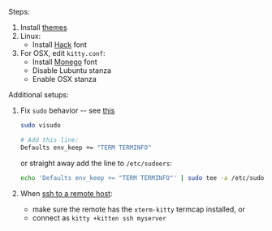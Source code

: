 Steps:

1. Install [themes](https://github.com/dexpota/kitty-themes)
2. Linux:
   - Install [Hack](https://github.com/source-foundry/Hack) font
3. For OSX, edit `kitty.conf`:
   - Install [Monego](https://github.com/cseelus/monego) font
   - Disable Lubuntu stanza
   - Enable OSX stanza

Additional setups:

1. Fix `sudo` behavior -- see [this](https://sw.kovidgoyal.net/kitty/faq.html#keys-such-as-arrow-keys-backspace-delete-home-end-etc-do-not-work-when-using-su-or-sudo)

   ```bash
   sudo visudo

   # Add this line:
   Defaults env_keep += "TERM TERMINFO"
   ```

   or straight away add the line to `/etc/sudoers`:

   ```bash
   echo 'Defaults env_keep += "TERM TERMINFO"' | sudo tee -a /etc/sudoers
   ```

2. When [ssh to a remote host](https://sw.kovidgoyal.net/kitty/faq.html#i-get-errors-about-the-terminal-being-unknown-or-opening-the-terminal-failing-when-sshing-into-a-different-computer):
   - make sure the remote has the `xterm-kitty` termcap installed, or
   - connect as `kitty +kitten ssh myserver`
